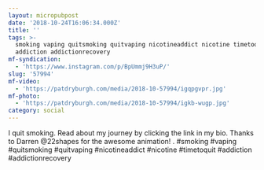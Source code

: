 ```yaml
---
layout: micropubpost
date: '2018-10-24T16:06:34.000Z'
title: ''
tags: >-
  smoking vaping quitsmoking quitvaping nicotineaddict nicotine timetoquit
  addiction addictionrecovery
mf-syndication:
  - 'https://www.instagram.com/p/BpUmmj9H3uP/'
slug: '57994'
mf-video:
  - 'https://patdryburgh.com/media/2018-10-57994/igqpgvpr.jpg'
mf-photo:
  - 'https://patdryburgh.com/media/2018-10-57994/igkb-wugp.jpg'
category: social
---
```

I quit smoking. Read about my journey by clicking the link in my bio. Thanks to Darren @22shapes for the awesome animation!
.
#smoking #vaping #quitsmoking #quitvaping #nicotineaddict #nicotine #timetoquit #addiction #addictionrecovery
